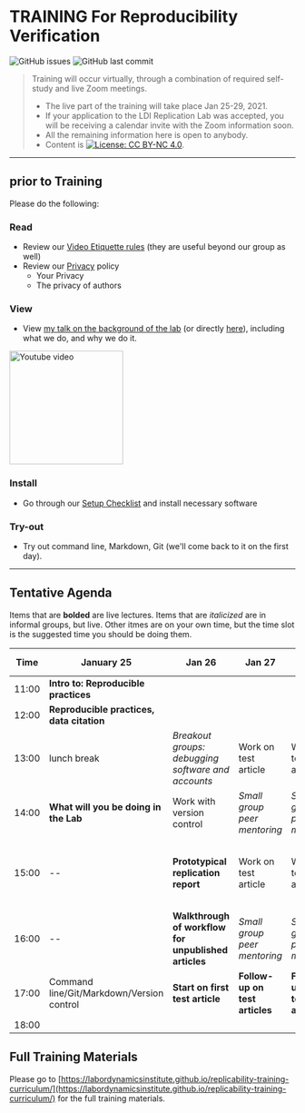TRAINING For Reproducibility Verification
=========================================


![GitHub issues](https://img.shields.io/github/issues-raw/labordynamicsinstitute/replicability-training.svg?style=flat) ![GitHub last commit](https://img.shields.io/github/last-commit/labordynamicsinstitute/replicability-training.svg?style=flat)

> Training will occur virtually, through a combination of required self-study and live Zoom meetings. 
> - The live part of the training will take place Jan 25-29, 2021.
> - If your application to the LDI Replication Lab was accepted,  you will be receiving a calendar invite with the Zoom information soon. 
> - All the remaining information here is open to anybody. 
> - Content is [![License: CC BY-NC 4.0](https://licensebuttons.net/l/by-nc/4.0/80x15.png)](https://creativecommons.org/licenses/by-nc/4.0/).

---

prior to Training
------

Please do the following:

### Read 

- Review our [Video Etiquette rules](https://github.com/labordynamicsinstitute/replicability-training/wiki/Videoconferencing-Rules-and-Etiquette) (they are useful beyond our group as well)
- Review our [Privacy](Privacy.md) policy
  - Your Privacy
  - The privacy of authors

### View

- View [my talk on the background of the lab](https://www.projecttier.org/fellowships-and-workshops/weekly-webcast-leaders-research-transparency/replication-and-reproducibility-social-sciences-and-statistics-context-concerns-and-concrete-measures/) (or directly [here](https://www.youtube.com/watch?v=rLoeNzOApFk)), including what we do, and why we do it. 

<img alt="Youtube video" src="../images/RR_in_Social_Sciences_Statistics_Youtube20200320.png" width="200px">

### Install

- Go through our [Setup Checklist](setup_checklist.md) and install necessary software

### Try-out

- Try out command line, Markdown, Git (we'll come back to it on the first day).

---

Tentative Agenda
----------------

Items that are **bolded** are live lectures. Items that are *italicized* are in informal groups, but live. Other itmes are on your own time, but the time slot is the suggested time you should be doing them. 



| Time  |  January 25                                | Jan 26                                                 | Jan 27                        | Jan 28                       | Jan 29                            |
|-------|--------------------------------------------|--------------------------------------------------------|-------------------------------|------------------------------|-----------------------------------|
| 11:00 |  **Intro to: Reproducible practices**      |                                                        |                               |                              |                                   |
| 12:00 |  **Reproducible practices, data citation** |                                                        |                               |                              |                                   |
| 13:00 |  lunch break                               | *Breakout groups: debugging software and accounts*     | Work on test article          |Work on test article          | Work on test article 3            |
| 14:00 |  **What will you be doing in the Lab**     | Work with version control                              | *Small group peer mentoring*  |*Small group peer mentoring*  | Work on test article 3            |
| 15:00 |  --                                        | **Prototypical replication report**                    | Work on test article          |Work on test article          | **Wrap-up of first week, next steps** |
| 16:00 |  --                                        | **Walkthrough of workflow for unpublished articles**   | *Small group peer mentoring*  |*Small group peer mentoring*  |                                   |
| 17:00 |  Command line/Git/Markdown/Version control | **Start on first test article**                        | **Follow-up on test articles**|**Follow-up on test articles**|                                   |
| 18:00 |                                            |                                                        |                               |                              |                                   |

Full Training Materials
----------------------

Please go to [https://labordynamicsinstitute.github.io/replicability-training-curriculum/](https://labordynamicsinstitute.github.io/replicability-training-curriculum/) for the full training materials.